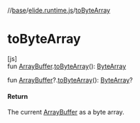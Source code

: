 //[base](../../index.md)/[elide.runtime.js](index.md)/[toByteArray](to-byte-array.md)

# toByteArray

[js]\
fun [ArrayBuffer](https://kotlinlang.org/api/latest/jvm/stdlib/org.khronos.webgl/-array-buffer/index.html).[toByteArray](to-byte-array.md)(): [ByteArray](https://kotlinlang.org/api/latest/jvm/stdlib/kotlin/-byte-array/index.html)

fun [ArrayBuffer](https://kotlinlang.org/api/latest/jvm/stdlib/org.khronos.webgl/-array-buffer/index.html)?.[toByteArray](to-byte-array.md)(): [ByteArray](https://kotlinlang.org/api/latest/jvm/stdlib/kotlin/-byte-array/index.html)?

#### Return

The current [ArrayBuffer](https://kotlinlang.org/api/latest/jvm/stdlib/org.khronos.webgl/-array-buffer/index.html) as a byte array.
